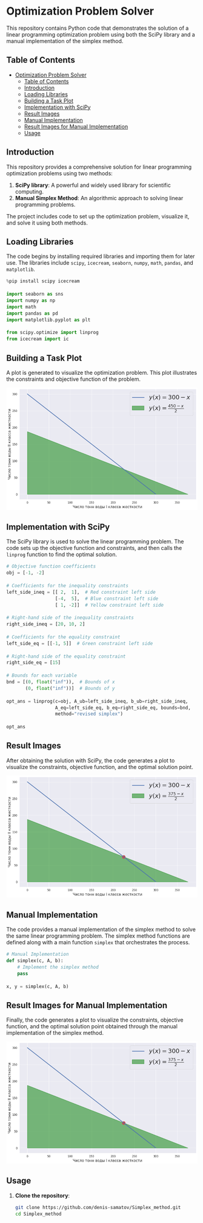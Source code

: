 # Optimization Problem Solver

This repository contains Python code that demonstrates the solution of a linear programming optimization problem using both the SciPy library and a manual implementation of the simplex method.

## Table of Contents
- [Optimization Problem Solver](#optimization-problem-solver)
  - [Table of Contents](#table-of-contents)
  - [Introduction](#introduction)
  - [Loading Libraries](#loading-libraries)
  - [Building a Task Plot](#building-a-task-plot)
  - [Implementation with SciPy](#implementation-with-scipy)
  - [Result Images](#result-images)
  - [Manual Implementation](#manual-implementation)
  - [Result Images for Manual Implementation](#result-images-for-manual-implementation)
  - [Usage](#usage)
## Introduction

This repository provides a comprehensive solution for linear programming optimization problems using two methods:
1. **SciPy library**: A powerful and widely used library for scientific computing.
2. **Manual Simplex Method**: An algorithmic approach to solving linear programming problems.

The project includes code to set up the optimization problem, visualize it, and solve it using both methods.

## Loading Libraries

The code begins by installing required libraries and importing them for later use. The libraries include `scipy`, `icecream`, `seaborn`, `numpy`, `math`, `pandas`, and `matplotlib`.

```python
%pip install scipy icecream

import seaborn as sns
import numpy as np
import math
import pandas as pd
import matplotlib.pyplot as plt

from scipy.optimize import linprog
from icecream import ic
```

## Building a Task Plot

A plot is generated to visualize the optimization problem. This plot illustrates the constraints and objective function of the problem.

![Task Plot](https://github.com/denis-samatov/Simplex_method/blob/main/img_1.png)

## Implementation with SciPy

The SciPy library is used to solve the linear programming problem. The code sets up the objective function and constraints, and then calls the `linprog` function to find the optimal solution.

```python
# Objective function coefficients
obj = [-1, -2]

# Coefficients for the inequality constraints
left_side_ineq = [[ 2,  1],  # Red constraint left side
                  [-4,  5],  # Blue constraint left side
                  [ 1, -2]]  # Yellow constraint left side

# Right-hand side of the inequality constraints
right_side_ineq = [20, 10, 2]

# Coefficients for the equality constraint
left_side_eq = [[-1, 5]]  # Green constraint left side

# Right-hand side of the equality constraint
right_side_eq = [15]

# Bounds for each variable
bnd = [(0, float("inf")),  # Bounds of x
       (0, float("inf"))]  # Bounds of y

opt_ans = linprog(c=obj, A_ub=left_side_ineq, b_ub=right_side_ineq,
                  A_eq=left_side_eq, b_eq=right_side_eq, bounds=bnd,
                  method="revised simplex")

opt_ans
```

## Result Images

After obtaining the solution with SciPy, the code generates a plot to visualize the constraints, objective function, and the optimal solution point.

![SciPy Result](https://github.com/denis-samatov/Simplex_method/blob/main/img_2.png)

## Manual Implementation

The code provides a manual implementation of the simplex method to solve the same linear programming problem. The simplex method functions are defined along with a main function `simplex` that orchestrates the process.

```python
# Manual Implementation
def simplex(c, A, b):
    # Implement the simplex method
    pass

x, y = simplex(c, A, b)
```

## Result Images for Manual Implementation

Finally, the code generates a plot to visualize the constraints, objective function, and the optimal solution point obtained through the manual implementation of the simplex method.

![Manual Simplex Result](https://github.com/denis-samatov/Simplex_method/blob/main/img_3.png)

## Usage

1. **Clone the repository**:
   ```bash
   git clone https://github.com/denis-samatov/Simplex_method.git
   cd Simplex_method
   ```
